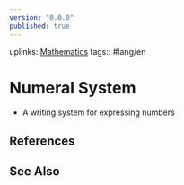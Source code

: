 ```yaml
---
version: "0.0.0"
published: true
---
```

uplinks::[Mathematics](./Mathematics.md)
tags:: #lang/en
# Numeral System
- A writing system for expressing numbers

## References

## See Also
